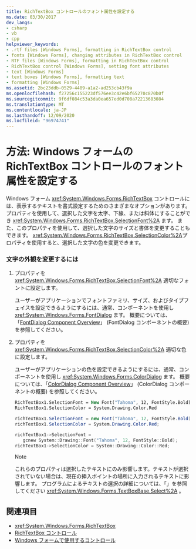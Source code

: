 ```yaml
---
title: RichTextBox コントロールのフォント属性を設定する
ms.date: 03/30/2017
dev_langs:
- csharp
- vb
- cpp
helpviewer_keywords:
- .rtf files [Windows Forms], formatting in RichTextBox control
- fonts [Windows Forms], changing attributes in RichTextBox control
- RTF files [Windows Forms], formatting in RichTextBox control
- RichTextBox control [Windows Forms], setting font attributes
- text [Windows Forms]
- text boxes [Windows Forms], formatting text
- formatting [Windows Forms]
ms.assetid: 2bc23ddb-0529-4489-a1a2-ad253cb43f9a
ms.openlocfilehash: f27256c155223df576ee3c42e6bf65270c870b0f
ms.sourcegitcommit: 9f6df084c53a3da0ea657ed0d708a72213683084
ms.translationtype: MT
ms.contentlocale: ja-JP
ms.lasthandoff: 12/09/2020
ms.locfileid: "96974741"
---
```

# <a name="how-to-set-font-attributes-for-the-windows-forms-richtextbox-control"></a>方法: Windows フォームの RichTextBox コントロールのフォント属性を設定する
Windows フォーム <xref:System.Windows.Forms.RichTextBox> コントロールには、表示するテキストを書式設定するためのさまざまなオプションがあります。 プロパティを使用して、選択した文字を太字、下線、または斜体にすることができ <xref:System.Windows.Forms.RichTextBox.SelectionFont%2A> ます。 また、このプロパティを使用して、選択した文字のサイズと書体を変更することもできます。 <xref:System.Windows.Forms.RichTextBox.SelectionColor%2A>プロパティを使用すると、選択した文字の色を変更できます。  
  
### <a name="to-change-the-appearance-of-characters"></a>文字の外観を変更するには  
  
1. プロパティを <xref:System.Windows.Forms.RichTextBox.SelectionFont%2A> 適切なフォントに設定します。  
  
     ユーザーがアプリケーションでフォントファミリ、サイズ、およびタイプフェイスを設定できるようにするには、通常、コンポーネントを使用し <xref:System.Windows.Forms.FontDialog> ます。 概要については、「[FontDialog Component Overview](fontdialog-component-overview-windows-forms.md)」 (FontDialog コンポーネントの概要) を参照してください。  
  
2. プロパティを <xref:System.Windows.Forms.RichTextBox.SelectionColor%2A> 適切な色に設定します。  
  
     ユーザーがアプリケーションの色を設定できるようにするには、通常、コンポーネントを使用し <xref:System.Windows.Forms.ColorDialog> ます。 概要については、「[ColorDialog Component Overview](colordialog-component-overview-windows-forms.md)」 (ColorDialog コンポーネントの概要) を参照してください。  
  
    ```vb  
    RichTextBox1.SelectionFont = New Font("Tahoma", 12, FontStyle.Bold)  
    RichTextBox1.SelectionColor = System.Drawing.Color.Red  
    ```  
  
    ```csharp  
    richTextBox1.SelectionFont = new Font("Tahoma", 12, FontStyle.Bold);  
    richTextBox1.SelectionColor = System.Drawing.Color.Red;  
    ```  
  
    ```cpp  
    richTextBox1->SelectionFont =  
       gcnew System::Drawing::Font("Tahoma", 12, FontStyle::Bold);  
    richTextBox1->SelectionColor = System::Drawing::Color::Red;  
    ```  
  
    > [!NOTE]
    > これらのプロパティは選択したテキストにのみ影響します。テキストが選択されていない場合は、現在の挿入ポイントの場所に入力されるテキストに影響します。 プログラムによるテキストの選択の詳細については、「」を参照してください <xref:System.Windows.Forms.TextBoxBase.Select%2A> 。  
  
## <a name="see-also"></a>関連項目

- <xref:System.Windows.Forms.RichTextBox>
- [RichTextBox コントロール](richtextbox-control-windows-forms.md)
- [Windows フォームで使用するコントロール](controls-to-use-on-windows-forms.md)
